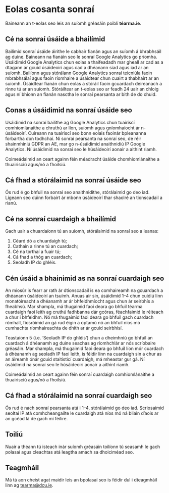 # Eolas cosanta sonraí

Baineann an t-eolas seo leis an suíomh gréasáin poiblí **téarma.ie**.

## Cé na sonraí úsáide a bhailímid

Bailímid sonraí úsáide áirithe le cabhair fianán agus an suíomh á bhrabhsáil ag duine. Baineann na fianáin seo le sonraí Google Analytics go príomha. Úsáidimid Google Analytics chun eolas a thaifeadadh mar gheall ar cad as a dtagann ár gcuid úsáideoirí agus cad a dhéanann siad agus iad ar an suíomh. Bailíonn agus stórálann Google Analytics sonraí teicniúla faoin mbrabhsálaí agus faoin ríomhaire a úsáidtear chun cuairt a thabhairt ar an suíomh. Úsáidtear fianán chun eolas a stóráil faoin gcuardach deireanach a rinne tú ar an suíomh. Stóráiltear an t-eolas seo ar feadh 24 uair an chloig agus ní bhíonn an fianán nasctha le sonraí pearsanta ar bith de do chuid.

## Conas a úsáidimid na sonraí úsáide seo

Usáidimid na sonraí bailithe ag Google Analytics chun tuairiscí comhiomlánaithe a chruthú ar líon, suíomh agus gníomhaíocht ár n-úsáideoirí. Cuireann na tuairiscí seo bonn eolais faoinár bpleananna forbartha don todhchaí. Ní sonraí pearsanta na sonraí seo, de réir shainmhíniú GDPR an AE, mar go n-úsáidimid anaithnidiú IP Google Analytics. Ní úsáidimid na sonraí seo le húsáideoirí aonair a aithint riamh.

Coimeádaimid an ceart againn féin méadracht úsáide chomhiomlánaithe a thuairisciú agus/nó a fhoilsiú.

## Cá fhad a stórálaimid na sonraí úsáide seo

Ós rud é go bhfuil na sonraí seo anaithnidithe, stórálaimid go deo iad. Ligeann seo dúinn forbairt ár mbonn úsáideoirí thar shaolré an tionscadail a rianú.

## Cé na sonraí cuardaigh a bhailímid

Gach uair a chuardaíonn tú an suíomh, stórálaimid na sonraí seo a leanas:

1. Céard dó a chuardaigh tú;
2. Cathain a rinne tú an cuardach;
3. Cé na torthaí a fuair tú;
4. Cá fhad a thóg an cuardach;
5. Seoladh IP do ghléis.

## Cén úsáid a bhainimid as na sonraí cuardaigh seo

An miosúr is fearr ar rath ár dtionscadail is ea comhaireamh na gcuardach a dhéanann úsáideoirí an tsuímh. Anuas air sin, úsáidimid 1–4 chun cuidiú linn monatóireacht a dhéanamh ar ár bhfeidhmíocht agus chun ár seirbhís a fheabhsú. Mar shampla, má thugaimid faoi deara go bhfuil téarma cuardaigh faoi leith ag cruthú fadhbanna dár gcóras, féachfaimid le réiteach a chur i bhfeidhm. Nó má thugaimid faoi deara go bhfuil gach cuardach rómhall, fiosróimid an gá rud éigin a optamú nó an bhfuil níos mó cumhachta ríomhaireachta de dhíth ar ár gcuid seirbhísí.

Teastaíonn 5 (i.e. ‘Seoladh IP do ghléis’) chun a dheimhniú go bhfuil an cuardach á dhéanamh ag duine seachas ag ríomhchlár ar nós scríobaire gréasáin. Mar shampla, má thugaimid faoi deara go bhfuil líon mór cuardach á dhéanamh ag seoladh IP faoi leith, is féidir linn na cuardaigh sin a chur as an áireamh ónár gcuid staitisticí cuardaigh, má mheastar gur gá. Ní úsáidimid na sonraí seo le húsáideoirí aonair a aithint riamh.

Coimeádaimid an ceart againn féin sonraí cuardaigh comhiomlánaithe a thuairisciú agus/nó a fhoilsiú.

## Cá fhad a stórálaimid na sonraí cuardaigh seo

Ós rud é nach sonraí pearsanta atá i 1–4, stórálaimid go deo iad. Scriosaimid seoltaí IP atá comhcheangailte le cuardaigh atá níos mó ná bliain d’aois ar an gcéad lá de gach mí féilire.

## Toiliú

Nuair a théann tú isteach inár suíomh gréasáin toilíonn tú seasamh le gach polasaí agus cleachtas atá leagtha amach sa dhoiciméad seo.

## Teagmháil

Má tá aon cheist agat maidir leis an bpolasaí seo is féidir dul i dteagmháil linn ag <tearma@dcu.ie>.
